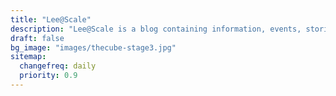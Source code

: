 ```yaml
---
title: "Lee@Scale"
description: "Lee@Scale is a blog containing information, events, stories, articles, and publications by and about Lee Atchison."
draft: false
bg_image: "images/thecube-stage3.jpg"
sitemap:
  changefreq: daily
  priority: 0.9
---
```

